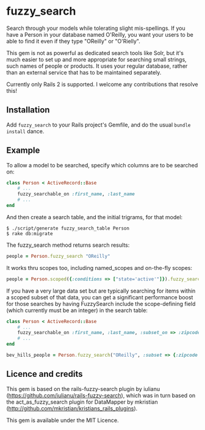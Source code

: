 # fuzzy_search

Search through your models while tolerating slight mis-spellings. If you have a Person in your database named O'Reilly, you want your users to be able to find it even if they type "OReilly" or "O'Rielly".

This gem is not as powerful as dedicated search tools like Solr, but it's much easier to set up and more appropriate for searching small strings, such names of people or products. It uses your regular database, rather than an external service that has to be maintained separately.

Currently only Rails 2 is supported. I welcome any contributions that resolve this!

## Installation

Add `fuzzy_search` to your Rails project's Gemfile, and do the usual `bundle install` dance.

## Example

To allow a model to be searched, specify which columns are to be searched on:

```ruby
class Person < ActiveRecord::Base
    # ...
    fuzzy_searchable_on :first_name, :last_name
    # ...
end
```
And then create a search table, and the initial trigrams, for that model:

    $ ./script/generate fuzzy_search_table Person
    $ rake db:migrate

The fuzzy_search method returns search results:

```ruby
people = Person.fuzzy_search "OReilly"
```
It works thru scopes too, including named_scopes and on-the-fly scopes:

```ruby
people = Person.scoped({:conditions => ["state='active'"]}).fuzzy_search("OReilly")
```

If you have a very large data set but are typically searching for items
within a scoped subset of that data, you can get a significant performance
boost for those searches by having FuzzySearch include the scope-defining
field (which currently must be an integer) in the search table:

```ruby
class Person < ActiveRecord::Base
    # ...
    fuzzy_searchable_on :first_name, :last_name, :subset_on => :zipcode
    # ...
end

bev_hills_people = Person.fuzzy_search("OReilly", :subset => {:zipcode => 90210})
```

## Licence and credits

This gem is based on the rails-fuzzy-search plugin by iulianu
(https://github.com/iulianu/rails-fuzzy-search), which was in
turn based on the act_as_fuzzy_search plugin for DataMapper
by mkristian (http://github.com/mkristian/kristians_rails_plugins).

This gem is available under the MIT Licence.
